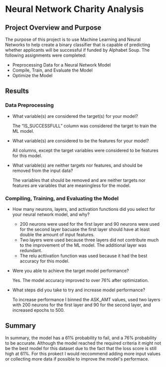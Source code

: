 # Neural Network Charity Analysis

## Project Overview and Purpose

The purpose of this project is to use Machine Learning and Neural Networks to help create a binary classifier that is capable of predicting whether applicants will be successful if funded by Alphabet Soup.
The following assignments were completed:

- Preprocessing Data for a Neural Network Model
- Compile, Train, and Evaluate the Model
- Optimize the Model

## Results

### Data Preprocessing
- What variable(s) are considered the target(s) for your model?

  The “IS_SUCCESSFULL” column was considered the target to train the ML model.

- What variable(s) are considered to be the features for your model?

  All columns, except the target variables were considered to be features for this model. 
  
- What variable(s) are neither targets nor features, and should be removed from the input data?
  
  The variables that should be removed and are neither targets nor features are variables that are meaningless for the model.
  
### Compiling, Training, and Evaluating the Model
- How many neurons, layers, and activation functions did you select for your neural network model, and why?

  - 200 neurons were used for the first layer and 90 neurons were used for the second layer bacuase the first layer should have at least double the amount of input features. 
  - Two layers were used because three layers did not contribute much to the improvement of the ML model. The additional layer was redundant.
  - The relu acttivation function was used because it had the best accuracy for this model.
- Were you able to achieve the target model performance?

  Yes. The model accuracy improved to over 76% after optimization. 
  
- What steps did you take to try and increase model performance?

  To increase performance I binned the ASK_AMT values, used two layers with 200 neurons for the first layer and 90 for the second layer, and increased epochs to 500. 

## Summary

In summary, the model has a 61% probability to fail, and a 76% probability to be accurate. Although the model reached the required criteria it might not be the best model for this dataset due to the fact that the loss score is still high at 61%. For this prokect I would reccommend adding more input values or collecting more data if possible to improve the model's performace.
